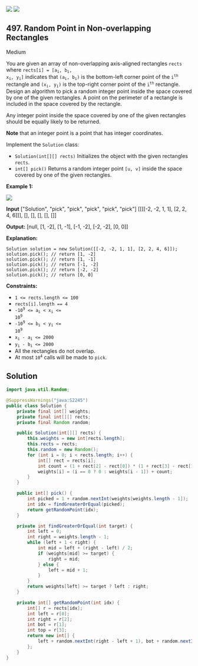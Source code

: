 [![](https://img.shields.io/github/stars/javadev/LeetCode-in-Java?label=Stars&style=flat-square)](https://github.com/javadev/LeetCode-in-Java)
[![](https://img.shields.io/github/forks/javadev/LeetCode-in-Java?label=Fork%20me%20on%20GitHub%20&style=flat-square)](https://github.com/javadev/LeetCode-in-Java/fork)

## 497\. Random Point in Non-overlapping Rectangles

Medium

You are given an array of non-overlapping axis-aligned rectangles `rects` where <code>rects[i] = [a<sub>i</sub>, b<sub>i</sub>, x<sub>i</sub>, y<sub>i</sub>]</code> indicates that <code>(a<sub>i</sub>, b<sub>i</sub>)</code> is the bottom-left corner point of the <code>i<sup>th</sup></code> rectangle and <code>(x<sub>i</sub>, y<sub>i</sub>)</code> is the top-right corner point of the <code>i<sup>th</sup></code> rectangle. Design an algorithm to pick a random integer point inside the space covered by one of the given rectangles. A point on the perimeter of a rectangle is included in the space covered by the rectangle.

Any integer point inside the space covered by one of the given rectangles should be equally likely to be returned.

**Note** that an integer point is a point that has integer coordinates.

Implement the `Solution` class:

*   `Solution(int[][] rects)` Initializes the object with the given rectangles `rects`.
*   `int[] pick()` Returns a random integer point `[u, v]` inside the space covered by one of the given rectangles.

**Example 1:**

![](https://assets.leetcode.com/uploads/2021/07/24/lc-pickrandomrec.jpg)

**Input** ["Solution", "pick", "pick", "pick", "pick", "pick"] [[[[-2, -2, 1, 1], [2, 2, 4, 6]]], [], [], [], [], []]

**Output:** [null, [1, -2], [1, -1], [-1, -2], [-2, -2], [0, 0]]

**Explanation:** 

    Solution solution = new Solution([[-2, -2, 1, 1], [2, 2, 4, 6]]);
    solution.pick(); // return [1, -2]
    solution.pick(); // return [1, -1]
    solution.pick(); // return [-1, -2]
    solution.pick(); // return [-2, -2]
    solution.pick(); // return [0, 0]

**Constraints:**

*   `1 <= rects.length <= 100`
*   `rects[i].length == 4`
*   <code>-10<sup>9</sup> <= a<sub>i</sub> < x<sub>i</sub> <= 10<sup>9</sup></code>
*   <code>-10<sup>9</sup> <= b<sub>i</sub> < y<sub>i</sub> <= 10<sup>9</sup></code>
*   <code>x<sub>i</sub> - a<sub>i</sub> <= 2000</code>
*   <code>y<sub>i</sub> - b<sub>i</sub> <= 2000</code>
*   All the rectangles do not overlap.
*   At most <code>10<sup>4</sup></code> calls will be made to `pick`.

## Solution

```java
import java.util.Random;

@SuppressWarnings("java:S2245")
public class Solution {
    private final int[] weights;
    private final int[][] rects;
    private final Random random;

    public Solution(int[][] rects) {
        this.weights = new int[rects.length];
        this.rects = rects;
        this.random = new Random();
        for (int i = 0; i < rects.length; i++) {
            int[] rect = rects[i];
            int count = (1 + rect[2] - rect[0]) * (1 + rect[3] - rect[1]);
            weights[i] = (i == 0 ? 0 : weights[i - 1]) + count;
        }
    }

    public int[] pick() {
        int picked = 1 + random.nextInt(weights[weights.length - 1]);
        int idx = findGreaterOrEqual(picked);
        return getRandomPoint(idx);
    }

    private int findGreaterOrEqual(int target) {
        int left = 0;
        int right = weights.length - 1;
        while (left + 1 < right) {
            int mid = left + (right - left) / 2;
            if (weights[mid] >= target) {
                right = mid;
            } else {
                left = mid + 1;
            }
        }
        return weights[left] >= target ? left : right;
    }

    private int[] getRandomPoint(int idx) {
        int[] r = rects[idx];
        int left = r[0];
        int right = r[2];
        int bot = r[1];
        int top = r[3];
        return new int[] {
            left + random.nextInt(right - left + 1), bot + random.nextInt(top - bot + 1)
        };
    }
}
```